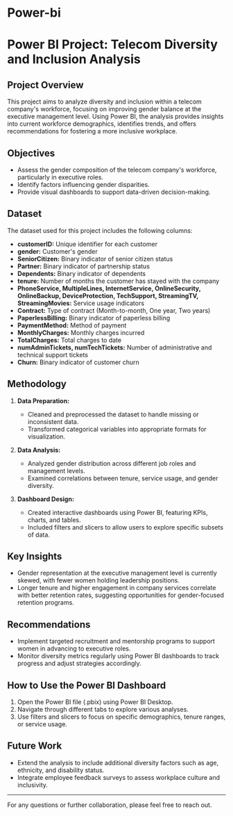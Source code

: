 # Power-bi
# Power BI Project: Telecom Diversity and Inclusion Analysis

## Project Overview
This project aims to analyze diversity and inclusion within a telecom company's workforce, focusing on improving gender balance at the executive management level. Using Power BI, the analysis provides insights into current workforce demographics, identifies trends, and offers recommendations for fostering a more inclusive workplace.

## Objectives
- Assess the gender composition of the telecom company's workforce, particularly in executive roles.
- Identify factors influencing gender disparities.
- Provide visual dashboards to support data-driven decision-making.

## Dataset
The dataset used for this project includes the following columns:
- **customerID:** Unique identifier for each customer
- **gender:** Customer's gender
- **SeniorCitizen:** Binary indicator of senior citizen status
- **Partner:** Binary indicator of partnership status
- **Dependents:** Binary indicator of dependents
- **tenure:** Number of months the customer has stayed with the company
- **PhoneService, MultipleLines, InternetService, OnlineSecurity, OnlineBackup, DeviceProtection, TechSupport, StreamingTV, StreamingMovies:** Service usage indicators
- **Contract:** Type of contract (Month-to-month, One year, Two years)
- **PaperlessBilling:** Binary indicator of paperless billing
- **PaymentMethod:** Method of payment
- **MonthlyCharges:** Monthly charges incurred
- **TotalCharges:** Total charges to date
- **numAdminTickets, numTechTickets:** Number of administrative and technical support tickets
- **Churn:** Binary indicator of customer churn

## Methodology
1. **Data Preparation:**
   - Cleaned and preprocessed the dataset to handle missing or inconsistent data.
   - Transformed categorical variables into appropriate formats for visualization.

2. **Data Analysis:**
   - Analyzed gender distribution across different job roles and management levels.
   - Examined correlations between tenure, service usage, and gender diversity.

3. **Dashboard Design:**
   - Created interactive dashboards using Power BI, featuring KPIs, charts, and tables.
   - Included filters and slicers to allow users to explore specific subsets of data.

## Key Insights
- Gender representation at the executive management level is currently skewed, with fewer women holding leadership positions.
- Longer tenure and higher engagement in company services correlate with better retention rates, suggesting opportunities for gender-focused retention programs.

## Recommendations
- Implement targeted recruitment and mentorship programs to support women in advancing to executive roles.
- Monitor diversity metrics regularly using Power BI dashboards to track progress and adjust strategies accordingly.

## How to Use the Power BI Dashboard
1. Open the Power BI file (.pbix) using Power BI Desktop.
2. Navigate through different tabs to explore various analyses.
3. Use filters and slicers to focus on specific demographics, tenure ranges, or service usage.

## Future Work
- Extend the analysis to include additional diversity factors such as age, ethnicity, and disability status.
- Integrate employee feedback surveys to assess workplace culture and inclusivity.

---

For any questions or further collaboration, please feel free to reach out.

